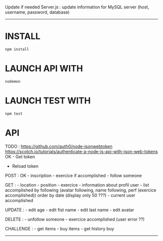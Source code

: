 Update if needed Server.js :
update information for MySQL server (host, username, password, database)

------------------

# INSTALL #

```
npm install
```

# LAUNCH API WITH #
```
nodemon
```

# LAUNCH TEST WITH #
```
npm test
```


# API #
TODO :
  https://github.com/auth0/node-jsonwebtoken
  https://scotch.io/tutorials/authenticate-a-node-js-api-with-json-web-tokens
  OK - Get token
  - Reload token

  POST :
    OK - inscription
    - exercice if accomplished
    - follow someone

  GET :
    - location
    - position
    - exercice
    - information about profil user
    - list accomplished by following (avatar following, name following, perf (exercice accomplished)) order by date (display only 50 ???)
    - current user accomplished

  UPDATE :
    - edit age
    - edit fist name
    - edit last name
    - edit avatar

  DELETE :
    - unfollow someone
    - exercice accomplished (user error ??)


  CHALLENGE :
    - get items
    - buy items
    - get history buy

------------------
